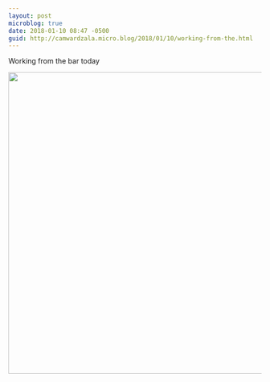 ```yaml
---
layout: post
microblog: true
date: 2018-01-10 08:47 -0500
guid: http://camwardzala.micro.blog/2018/01/10/working-from-the.html
---
```

Working from the bar today

<img src="http://www.camwardzala.com/uploads/2018/320717cc07.jpg" width="600" height="600" />
